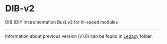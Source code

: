 # DIB-v2
DIB (DIY Instrumentation Bus) v2 for hi-speed modules

___

Information about previous version (v1.0) can be found in [Legacy](https://github.com/prasimix/DIB-v2/tree/master/Legacy/DIB%20v1.0) folder.